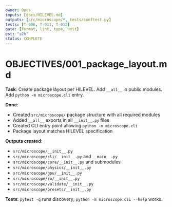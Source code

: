 ```yaml
---
owner: Opus
inputs: [docs/HILEVEL.md]
outputs: [src/microscope/*, tests/conftest.py]
tests: [T-006, T-011, T-012]
gate: [format, lint, type, unit]
est: "≤2h"
status: COMPLETE
---
```


# OBJECTIVES/001_package_layout.md

**Task**: Create package layout per HILEVEL. Add `__all__` in public modules. Add `python -m microscope.cli` entry.

**Done**: 
- Created `src/microscope/` package structure with all required modules
- Added `__all__` exports in all `__init__.py` files
- Created CLI entry point allowing `python -m microscope.cli`
- Package layout matches HILEVEL specification

**Outputs created**:
- `src/microscope/__init__.py`
- `src/microscope/cli/__init__.py` and `__main__.py`
- `src/microscope/core/__init__.py` and submodules
- `src/microscope/physics/__init__.py`
- `src/microscope/gpu/__init__.py`
- `src/microscope/io/__init__.py`
- `src/microscope/validate/__init__.py`
- `src/microscope/presets/__init__.py`

**Tests**: `pytest -q` runs discovery; `python -m microscope.cli --help` works.
